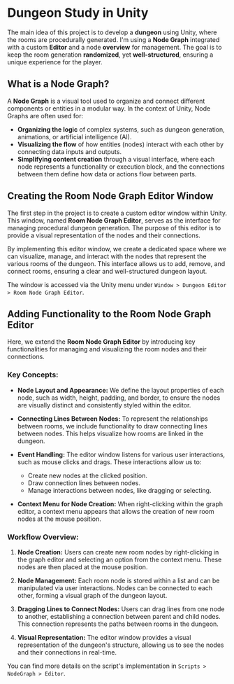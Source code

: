 # Dungeon Study in Unity

The main idea of this project is to develop a **dungeon** using Unity, where the rooms are procedurally generated. I'm using a **Node Graph** integrated with a custom **Editor** and a node **overview** for management. The goal is to keep the room generation **randomized**, yet **well-structured**, ensuring a unique experience for the player.

## What is a Node Graph?

A **Node Graph** is a visual tool used to organize and connect different components or entities in a modular way. In the context of Unity, Node Graphs are often used for:
- **Organizing the logic** of complex systems, such as dungeon generation, animations, or artificial intelligence (AI).
- **Visualizing the flow** of how entities (nodes) interact with each other by connecting data inputs and outputs.
- **Simplifying content creation** through a visual interface, where each node represents a functionality or execution block, and the connections between them define how data or actions flow between parts.

## Creating the Room Node Graph Editor Window

The first step in the project is to create a custom editor window within Unity. This window, named **Room Node Graph Editor**, serves as the interface for managing procedural dungeon generation. The purpose of this editor is to provide a visual representation of the nodes and their connections.

By implementing this editor window, we create a dedicated space where we can visualize, manage, and interact with the nodes that represent the various rooms of the dungeon. This interface allows us to add, remove, and connect rooms, ensuring a clear and well-structured dungeon layout.

The window is accessed via the Unity menu under `Window > Dungeon Editor > Room Node Graph Editor`.

## Adding Functionality to the Room Node Graph Editor

Here, we extend the **Room Node Graph Editor** by introducing key functionalities for managing and visualizing the room nodes and their connections.

### Key Concepts:

- **Node Layout and Appearance:** 
  We define the layout properties of each node, such as width, height, padding, and border, to ensure the nodes are visually distinct and consistently styled within the editor.

- **Connecting Lines Between Nodes:**
  To represent the relationships between rooms, we include functionality to draw connecting lines between nodes. This helps visualize how rooms are linked in the dungeon.

- **Event Handling:**
  The editor window listens for various user interactions, such as mouse clicks and drags. These interactions allow us to:
  - Create new nodes at the clicked position.
  - Draw connection lines between nodes.
  - Manage interactions between nodes, like dragging or selecting.

- **Context Menu for Node Creation:**
  When right-clicking within the graph editor, a context menu appears that allows the creation of new room nodes at the mouse position.
  
### Workflow Overview:

1. **Node Creation:**
   Users can create new room nodes by right-clicking in the graph editor and selecting an option from the context menu. These nodes are then placed at the mouse position.

2. **Node Management:**
   Each room node is stored within a list and can be manipulated via user interactions. Nodes can be connected to each other, forming a visual graph of the dungeon layout.

3. **Dragging Lines to Connect Nodes:**
   Users can drag lines from one node to another, establishing a connection between parent and child nodes. This connection represents the paths between rooms in the dungeon.

4. **Visual Representation:**
   The editor window provides a visual representation of the dungeon's structure, allowing us to see the nodes and their connections in real-time.

You can find more details on the script's implementation in `Scripts > NodeGraph > Editor`.


